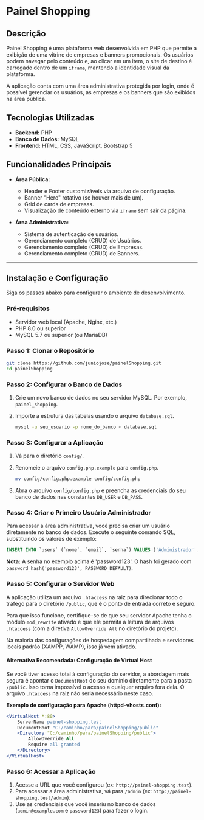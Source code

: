 # Painel Shopping

## Descrição

Painel Shopping é uma plataforma web desenvolvida em PHP que permite a exibição de uma vitrine de empresas e banners promocionais. Os usuários podem navegar pelo conteúdo e, ao clicar em um item, o site de destino é carregado dentro de um `iframe`, mantendo a identidade visual da plataforma.

A aplicação conta com uma área administrativa protegida por login, onde é possível gerenciar os usuários, as empresas e os banners que são exibidos na área pública.

## Tecnologias Utilizadas

*   **Backend:** PHP
*   **Banco de Dados:** MySQL
*   **Frontend:** HTML, CSS, JavaScript, Bootstrap 5

## Funcionalidades Principais

*   **Área Pública:**
    *   Header e Footer customizáveis via arquivo de configuração.
    *   Banner "Hero" rotativo (se houver mais de um).
    *   Grid de cards de empresas.
    *   Visualização de conteúdo externo via `iframe` sem sair da página.

*   **Área Administrativa:**
    *   Sistema de autenticação de usuários.
    *   Gerenciamento completo (CRUD) de Usuários.
    *   Gerenciamento completo (CRUD) de Empresas.
    *   Gerenciamento completo (CRUD) de Banners.

---

## Instalação e Configuração

Siga os passos abaixo para configurar o ambiente de desenvolvimento.

### Pré-requisitos

*   Servidor web local (Apache, Nginx, etc.)
*   PHP 8.0 ou superior
*   MySQL 5.7 ou superior (ou MariaDB)

### Passo 1: Clonar o Repositório

```bash
git clone https://github.com/juniojose/painelShopping.git
cd painelShopping
```

### Passo 2: Configurar o Banco de Dados

1.  Crie um novo banco de dados no seu servidor MySQL. Por exemplo, `painel_shopping`.
2.  Importe a estrutura das tabelas usando o arquivo `database.sql`.

    ```bash
    mysql -u seu_usuario -p nome_do_banco < database.sql
    ```

### Passo 3: Configurar a Aplicação

1.  Vá para o diretório `config/`.
2.  Renomeie o arquivo `config.php.example` para `config.php`.

    ```bash
    mv config/config.php.example config/config.php
    ```
3.  Abra o arquivo `config/config.php` e preencha as credenciais do seu banco de dados nas constantes `DB_USER` e `DB_PASS`.

### Passo 4: Criar o Primeiro Usuário Administrador

Para acessar a área administrativa, você precisa criar um usuário diretamente no banco de dados. Execute o seguinte comando SQL, substituindo os valores de exemplo:

```sql
INSERT INTO `users` (`nome`, `email`, `senha`) VALUES ('Administrador', 'admin@example.com', '$2y$10$92IXUNpkjO0rOQ5byMi.Ye4oKoEa3Ro9llC/.og/at2.uheWG/igi'); -- A senha é 'password123'
```
**Nota:** A senha no exemplo acima é 'password123'. O hash foi gerado com `password_hash('password123', PASSWORD_DEFAULT)`.

### Passo 5: Configurar o Servidor Web

A aplicação utiliza um arquivo `.htaccess` na raiz para direcionar todo o tráfego para o diretório `/public`, que é o ponto de entrada correto e seguro. 

Para que isso funcione, certifique-se de que seu servidor Apache tenha o módulo `mod_rewrite` ativado e que ele permita a leitura de arquivos `.htaccess` (com a diretiva `AllowOverride All` no diretório do projeto).

Na maioria das configurações de hospedagem compartilhada e servidores locais padrão (XAMPP, WAMP), isso já vem ativado.

#### Alternativa Recomendada: Configuração de Virtual Host

Se você tiver acesso total à configuração do servidor, a abordagem mais segura é apontar o `DocumentRoot` do seu domínio diretamente para a pasta `/public`. Isso torna impossível o acesso a qualquer arquivo fora dela. O arquivo `.htaccess` na raiz não seria necessário neste caso.

**Exemplo de configuração para Apache (httpd-vhosts.conf):**
```apache
<VirtualHost *:80>
    ServerName painel-shopping.test
    DocumentRoot "C:/caminho/para/painelShopping/public"
    <Directory "C:/caminho/para/painelShopping/public">
        AllowOverride All
        Require all granted
    </Directory>
</VirtualHost>
```

### Passo 6: Acessar a Aplicação

1.  Acesse a URL que você configurou (ex: `http://painel-shopping.test`).
2.  Para acessar a área administrativa, vá para `/admin` (ex: `http://painel-shopping.test/admin`).
3.  Use as credenciais que você inseriu no banco de dados (`admin@example.com` e `password123`) para fazer o login.
